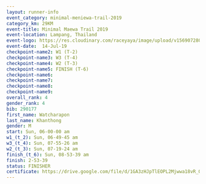 ```yaml
---
layout: runner-info 
event_category: minimal-meniewa-trail-2019 
category_km: 29KM 
event-title: Minimal Maewa Trail 2019 
event-location: Lampang, Thailand 
event-logo: https://res.cloudinary.com/raceyaya/image/upload/v1569072805/logo/minimal-trail_ktnvsp.jpg 
event-date:  14-Jul-19 
checkpoint-name2: W1 (T-2) 
checkpoint-name3: W3 (T-4) 
checkpoint-name4: W2 (T-3) 
checkpoint-name5: FINISH (T-6) 
checkpoint-name6: 
checkpoint-name7: 
checkpoint-name8: 
checkpoint-name9: 
overall_rank: 4
gender_rank: 4
bib: 290177
first_name: Watcharapon
last_name: Khanthong
gender: M
start: Sun, 06-00-00 am
w1_(t_2): Sun, 06-49-45 am
w3_(t_4): Sun, 07-55-26 am
w2_(t_3): Sun, 07-19-24 am
finish_(t_6): Sun, 08-53-39 am
finish: 2-53-39
status: FINISHER
certificate: https://drive.google.com/file/d/1GA3zHJpTlEOPL2Mjwwa18vR_O8MmF0rp/view?usp=sharing
---
```

